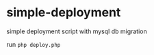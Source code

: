 simple-deployment
=================

simple deployment script with mysql db migration

run `php deploy.php`
